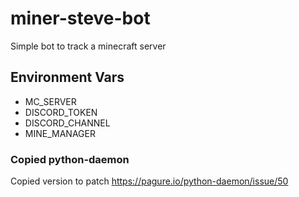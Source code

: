 # miner-steve-bot
Simple bot to track a minecraft server

## Environment Vars
* MC_SERVER
* DISCORD_TOKEN
* DISCORD_CHANNEL
* MINE_MANAGER

### Copied python-daemon
Copied version to patch https://pagure.io/python-daemon/issue/50
